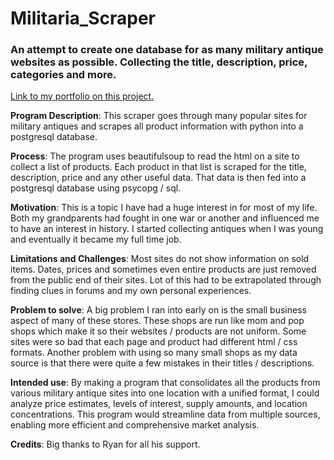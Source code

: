 # Militaria_Scraper
### An attempt to create one database for as many military antique websites as possible. Collecting the title, description, price, categories and more.
 [Link to my portfolio on this project.](https://www.keenannilson.com/milantiquemining)

**Program Description**:
This scraper goes through many popular sites for military antiques and scrapes all product information with python into a postgresql database.

**Process**:
The program uses beautifulsoup to read the html on a site to collect a list of products. Each product in that list is scraped for the title, description, price and any other useful data.
That data is then fed into a postgresql database using psycopg / sql.

**Motivation**:
This is a topic I have had a huge interest in for most of my life. Both my grandparents had fought in one war or another and influenced me to have an interest in history. I started collecting antiques when I was young and eventually it became my full time job. 

**Limitations and Challenges**:
Most sites do not show information on sold items. Dates, prices and sometimes even entire products are just removed from the public end of their sites. Lot of this had to be extrapolated through finding clues in forums and my own personal experiences.

**Problem to solve**:
A big problem I ran into early on is the small business aspect of many of these stores. These shops are run like mom and pop shops which make it so their websites / products are not uniform. Some sites were so bad that each page and product had different html / css formats.
Another problem with using so many small shops as my data source is that there were quite a few mistakes in their titles / descriptions. 

**Intended use**:
By making a program that consolidates all the products from various military antique sites into one location with a unified format, I could analyze price estimates, levels of interest, supply amounts, and location concentrations. This program would streamline data from multiple sources, enabling more efficient and comprehensive market analysis.

**Credits**:
Big thanks to Ryan for all his support.
